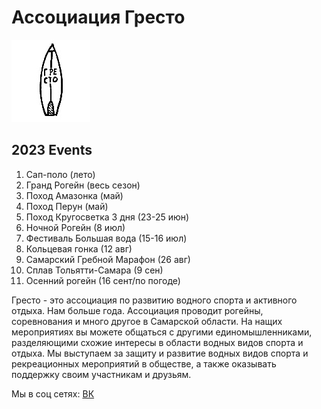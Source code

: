 # Ассоциация Гресто
![Gresto](/gresto_logo.jpg)
## 2023 Events

1. Сап-поло (лето)
2. Гранд Рогейн (весь сезон)
3. Поход Амазонка (май)
4. Поход Перун (май)
5. Поход Кругосветка 3 дня (23-25 июн)
6. Ночной Рогейн (8 июл)
7. Фестиваль Большая вода (15-16 июл)
8. Кольцевая гонка (12 авг)
9. Самарский Гребной Марафон (26 авг)
10. Сплав Тольятти-Самара (9 сен)
11. Осенний рогейн (16 сент/по погоде)

Гресто - это ассоциация по развитию водного спорта и активного отдыха. Нам больше года.
Ассоциация проводит рогейны, соревнования и много другое в Самарской области.
На нащих мероприятиях вы можете общаться с другими единомышленниками, разделяющими схожие интересы в области водных видов спорта и отдыха.
Мы выступаем за защиту и развитие водных видов спорта и рекреационных мероприятий в обществе, а также оказывать поддержку своим участникам и друзьям.

Мы в соц сетях:
[ВК](https://vk.com/gresto_ru)
